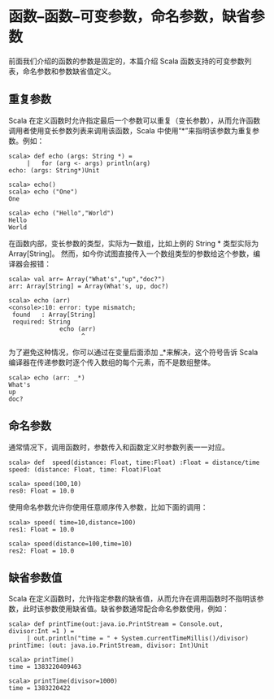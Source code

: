 # 函数–函数–可变参数，命名参数，缺省参数 #

前面我们介绍的函数的参数是固定的，本篇介绍 Scala 函数支持的可变参数列表，命名参数和参数缺省值定义。

## 重复参数 ##

Scala 在定义函数时允许指定最后一个参数可以重复（变长参数），从而允许函数调用者使用变长参数列表来调用该函数，Scala 中使用“*”来指明该参数为重复参数。例如：

```
scala> def echo (args: String *) =
     |   for (arg <- args) println(arg)
echo: (args: String*)Unit
```

```
scala> echo()
scala> echo ("One")
One
```

```
scala> echo ("Hello","World")
Hello
World
```

在函数内部，变长参数的类型，实际为一数组，比如上例的 String * 类型实际为 Array[String]。 然而，如今你试图直接传入一个数组类型的参数给这个参数，编译器会报错：

```
scala> val arr= Array("What's","up","doc?")
arr: Array[String] = Array(What's, up, doc?)
```

```
scala> echo (arr)
<console>:10: error: type mismatch;
 found   : Array[String]
 required: String
              echo (arr)
                    ^
```

为了避免这种情况，你可以通过在变量后面添加 _*来解决，这个符号告诉 Scala 编译器在传递参数时逐个传入数组的每个元素，而不是数组整体。

```
scala> echo (arr: _*)
What's
up
doc?
```

## 命名参数 ##

通常情况下，调用函数时，参数传入和函数定义时参数列表一一对应。

```
scala> def  speed(distance: Float, time:Float) :Float = distance/time
speed: (distance: Float, time: Float)Float
```

```
scala> speed(100,10)
res0: Float = 10.0
```

使用命名参数允许你使用任意顺序传入参数，比如下面的调用：

```
scala> speed( time=10,distance=100)
res1: Float = 10.0
```

```
scala> speed(distance=100,time=10)
res2: Float = 10.0
```

## 缺省参数值 ##

Scala 在定义函数时，允许指定参数的缺省值，从而允许在调用函数时不指明该参数，此时该参数使用缺省值。缺省参数通常配合命名参数使用，例如：

```
scala> def printTime(out:java.io.PrintStream = Console.out, divisor:Int =1 ) =
     | out.println("time = " + System.currentTimeMillis()/divisor)
printTime: (out: java.io.PrintStream, divisor: Int)Unit
```

```
scala> printTime()
time = 1383220409463
```

```
scala> printTime(divisor=1000)
time = 1383220422
```
